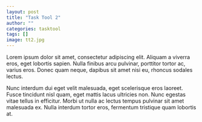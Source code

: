 ```yaml
---
layout: post
title: "Task Tool 2"
author: ""
categories: tasktool
tags: []
image: tt2.jpg
---
```


Lorem ipsum dolor sit amet, consectetur adipiscing elit. Aliquam a viverra eros, eget lobortis sapien. Nulla finibus arcu pulvinar, porttitor tortor ac, varius eros. Donec quam neque, dapibus sit amet nisi eu, rhoncus sodales lectus.

Nunc interdum dui eget velit malesuada, eget scelerisque eros laoreet. Fusce tincidunt nisl quam, eget mattis lacus ultricies non. Nunc egestas vitae tellus in efficitur. Morbi ut nulla ac lectus tempus pulvinar sit amet malesuada ex. Nulla interdum tortor eros, fermentum tristique quam lobortis at.